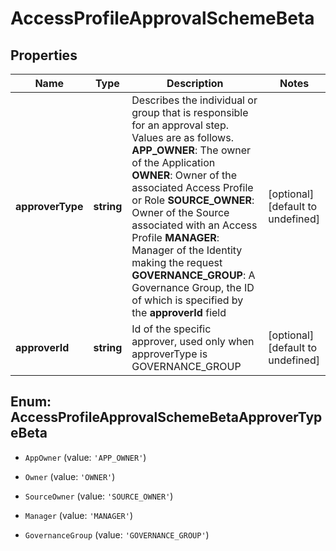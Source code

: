 # AccessProfileApprovalSchemeBeta

## Properties

Name | Type | Description | Notes
------------ | ------------- | ------------- | -------------
**approverType** | **string** | Describes the individual or group that is responsible for an approval step. Values are as follows. **APP_OWNER**: The owner of the Application  **OWNER**: Owner of the associated Access Profile or Role  **SOURCE_OWNER**: Owner of the Source associated with an Access Profile  **MANAGER**: Manager of the Identity making the request  **GOVERNANCE_GROUP**: A Governance Group, the ID of which is specified by the **approverId** field | [optional] [default to undefined]
**approverId** | **string** | Id of the specific approver, used only when approverType is GOVERNANCE_GROUP | [optional] [default to undefined]



## Enum: AccessProfileApprovalSchemeBetaApproverTypeBeta


* `AppOwner` (value: `'APP_OWNER'`)

* `Owner` (value: `'OWNER'`)

* `SourceOwner` (value: `'SOURCE_OWNER'`)

* `Manager` (value: `'MANAGER'`)

* `GovernanceGroup` (value: `'GOVERNANCE_GROUP'`)



